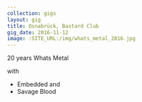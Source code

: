 ```yaml
---
collection: gigs
layout: gig
title: Osnabrück, Bastard Club
gig_date: 2016-11-12
image: :SITE_URL:/img/whats_metal_2016.jpg
---
```


20 years Whats Metal

with

* Embedded and
* Savage Blood
